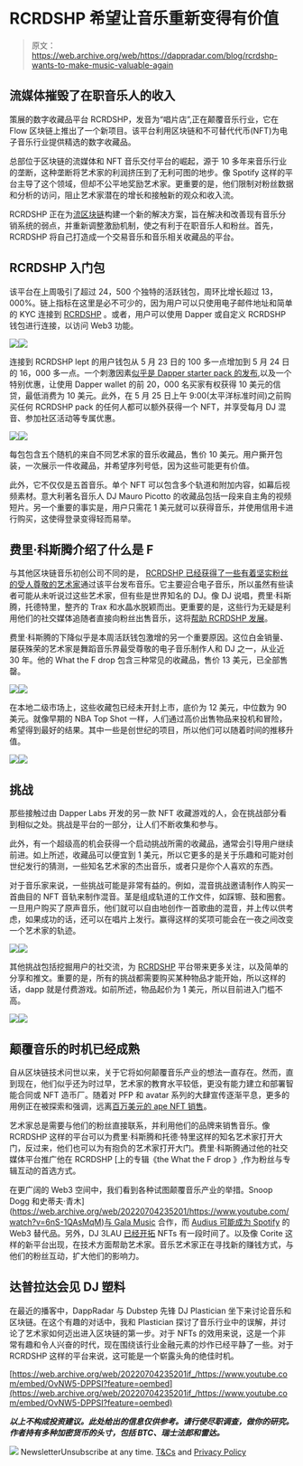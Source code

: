 # RCRDSHP 希望让音乐重新变得有价值

> 原文：<https://web.archive.org/web/https://dappradar.com/blog/rcrdshp-wants-to-make-music-valuable-again>

## 流媒体摧毁了在职音乐人的收入

策展的数字收藏品平台 RCRDSHP，发音为“唱片店”,正在颠覆音乐行业，它在 Flow 区块链上推出了一个新项目。该平台利用区块链和不可替代代币(NFT)为电子音乐行业提供精选的数字收藏品。

总部位于区块链的流媒体和 NFT 音乐交付平台的崛起，源于 10 多年来音乐行业的垄断，这种垄断将艺术家的利润挤压到了无利可图的地步。像 Spotify 这样的平台主导了这个领域，但却不公平地奖励艺术家。更重要的是，他们限制对粉丝数据和分析的访问，阻止艺术家潜在的增长和接触新的观众和收入流。

RCRDSHP 正在为[流区块链](https://web.archive.org/web/20220704235201/https://dappradar.com/rankings/protocol/flow)构建一个新的解决方案，旨在解决和改善现有音乐分销系统的弱点，并重新调整激励机制，使之有利于在职音乐人和粉丝。首先，RCRDSHP 将自己打造成一个交易音乐和音乐相关收藏品的平台。

## RCRDSHP 入门包

该平台在上周吸引了超过 24，500 个独特的活跃钱包，周环比增长超过 13，000%。链上指标在这里是必不可少的，因为用户可以只使用电子邮件地址和简单的 KYC 连接到 [RCRDSHP](https://web.archive.org/web/20220704235201/https://dappradar.com/flow/collectibles/rcrdshp) 。或者，用户可以使用 Dapper 或自定义 RCRDSHP 钱包进行连接，以访问 Web3 功能。

![](img/cbb8ebcfe85b4776fef5c80540848ab1.png)![](img/041f0ac051d88a85140cd3d147093f3c.png)

连接到 RCRDSHP lept 的用户钱包从 5 月 23 日的 100 多一点增加到 5 月 24 日的 16，000 多一点。一个刺激因素[似乎是 Dapper starter pack 的发布](https://web.archive.org/web/20220704235201/https://twitter.com/rcrdshp/status/1529159255105884160),以及一个特别优惠，让使用 Dapper wallet 的前 20，000 名买家有权获得 10 美元的信贷，最低消费为 10 美元。此外，在 5 月 25 日上午 9:00(太平洋标准时间)之前购买任何 RCRDSHP pack 的任何人都可以额外获得一个 NFT，并享受每月 DJ 混音、参加社区活动等专属优惠。

![](img/6b7776b71efb9de187a12770e6960781.png)![](img/41c8a20f7855c4548588dc890590df73.png)

每包包含五个随机的来自不同艺术家的音乐收藏品，售价 10 美元。用户撕开包装，一次展示一件收藏品，并希望序列号低，因为这些可能更有价值。

此外，它不仅仅是五首音乐。单个 NFT 可以包含多个轨道和附加内容，如幕后视频素材。意大利著名音乐人 DJ Mauro Picotto 的收藏品包括一段来自主角的视频短片。另一个重要的事实是，用户只需花 1 美元就可以获得音乐，并使用信用卡进行购买，这使得登录变得轻而易举。

## 费里·科斯腾介绍了什么是 F

与其他区块链音乐初创公司不同的是， [RCRDSHP 已经获得了一些有着坚实粉丝的受人尊敬的艺术家](https://web.archive.org/web/20220704235201/https://dappradar.com/flow/collectibles/rcrdshp)通过该平台发布音乐。它主要迎合电子音乐，所以虽然有些读者可能从未听说过这些艺术家，但有些是世界知名的 DJ。像 DJ 说唱，费里·科斯腾，托德特里，整齐的 Trax 和水晶水脱颖而出。更重要的是，这些行为无疑是利用他们的社交媒体追随者直接向粉丝出售音乐，这将[帮助 RCRDSHP 发展](https://web.archive.org/web/20220704235201/https://dappradar.com/flow/collectibles/rcrdshp)。

费里·科斯腾的下降似乎是本周活跃钱包激增的另一个重要原因。这位白金销量、屡获殊荣的艺术家是舞蹈音乐界最受尊敬的电子音乐制作人和 DJ 之一，从业近 30 年。他的 What the F drop 包含三种常见的收藏品，售价 13 美元，已全部售罄。

![](img/fdbc08e016d0e23f53bc9c7acffd3289.png)![](img/c6079b2b8fad1c927a0b7ade3f08f11c.png)

在本地二级市场上，这些收藏包已经未开封上市，底价为 12 美元，中位数为 90 美元。就像早期的 NBA Top Shot 一样，人们通过高价出售物品来投机和冒险，希望得到最好的结果。其中一些是创世纪的项目，所以他们可以随着时间的推移升值。

![](img/a343d66a3a479450ead95d6b262726be.png)![](img/a63dc82cfb9dfc82e58d6d8ee9d51501.png)

## 挑战

那些接触过由 Dapper Labs 开发的另一款 NFT 收藏游戏的人，会在挑战部分看到相似之处。挑战是平台的一部分，让人们不断收集和参与。

此外，有一个超级高的机会获得一个启动挑战所需的收藏品，通常会引导用户继续前进。如上所述，收藏品可以便宜到 1 美元，所以它更多的是关于乐趣和可能对创世纪发行的猜测，一些知名艺术家的杰出音乐，或者只是你个人喜欢的东西。

对于音乐家来说，一些挑战可能是非常有益的。例如，混音挑战邀请制作人购买一首曲目的 NFT 音轨来制作混音。茎是组成轨道的工作文件，如踩镲、鼓和圈套。一旦用户购买了原声音乐，他们就可以自由地创作一首歌曲的混音，并上传以供考虑，如果成功的话，还可以在唱片上发行。赢得这样的奖项可能会在一夜之间改变一个艺术家的轨迹。

![](img/6885bdf842aeca166ad8898665a343d3.png)![](img/bc0ea8d29df5cd8d239b9d24158c03fb.png)

其他挑战包括挖掘用户的社交流，为 [RCRDSHP](https://web.archive.org/web/20220704235201/https://dappradar.com/flow/collectibles/rcrdshp) 平台带来更多关注，以及简单的分享和推文。重要的是，所有的挑战都需要购买某种物品才能开始，所以这样的话，dapp 就是付费游戏。如前所述，物品起价为 1 美元，所以目前进入门槛不高。

![](img/59baadd3daf467249a19c2e6d12e1c66.png)![](img/408cbc9a13ce7b9416f4cd7274073028.png)

## 颠覆音乐的时机已经成熟

自从区块链技术问世以来，关于它将如何颠覆音乐产业的想法一直存在。然而，直到现在，他们似乎还为时过早，艺术家的教育水平较低，更没有能力建立和部署智能合同或 NFT 造币厂。随着对 PFP 和 avatar 系列的大肆宣传逐渐平息，更多的用例正在被探索和强调，远离[百万美元的 ape NFT 销售](https://web.archive.org/web/20220704235201/https://dappradar.com/nft/sales)。

艺术家总是需要与他们的粉丝直接联系，并利用他们的品牌来销售音乐。像 RCRDSHP 这样的平台可以为费里·科斯腾和托德·特里这样的知名艺术家打开大门，反过来，他们也可以为有抱负的艺术家打开大门。费里·科斯腾通过他的社交媒体平台推广他在 RCRDSHP [上的专辑《the What the F drop 》,作为粉丝与专辑互动的首选方式。

在更广阔的 Web3 空间中，我们看到各种试图颠覆音乐产业的举措。Snoop Dogg 和史蒂夫·青木](https://web.archive.org/web/20220704235201/https://www.youtube.com/watch?v=6nS-1QAsMqM)[与 Gala Music](https://web.archive.org/web/20220704235201/https://dappradar.com/blog/snoop-dogg-and-gala-music-drop-nft-stash-boxes) 合作，而 [Audius 可能成为 Spotify](https://web.archive.org/web/20220704235201/https://dappradar.com/hub/token/eth/AUDIO/ETH?from=0x18aaa7115705e8be94bffebde57af9bfc265b998) 的 Web3 替代品。另外，DJ 3LAU [已经开拓](https://web.archive.org/web/20220704235201/https://dappradar.com/blog/how-musicians-are-making-money-with-nfts) NFTs 有一段时间了。以及像 Corite 这样的新平台出现，在技术方面帮助艺术家。音乐艺术家正在寻找新的赚钱方式，与他们的粉丝互动，扩大他们的影响力。

## 达普拉达会见 DJ 塑料

在最近的播客中，DappRadar 与 Dubstep 先锋 DJ Plastician 坐下来讨论音乐和区块链。在这个有趣的对话中，我和 Plastician 探讨了音乐行业中的误解，并讨论了艺术家如何迈出进入区块链的第一步。对于 NFTs 的效用来说，这是一个非常有趣和令人兴奋的时代，现在围绕该行业金融元素的炒作已经平静了一些。对于 RCRDSHP 这样的平台来说，这可能是一个崭露头角的绝佳时机。

[https://web.archive.org/web/20220704235201if_/https://www.youtube.com/embed/OvNW5-DPPSI?feature=oembed](https://web.archive.org/web/20220704235201if_/https://www.youtube.com/embed/OvNW5-DPPSI?feature=oembed)

***以上不构成投资建议。此处给出的信息仅供参考。请行使尽职调查，做你的研究。作者持有多种加密货币的头寸，包括 BTC、瑞士法郎和雷达。***

![](img/6d5a4a2d609c56e1a5771717e54ba759.png) NewsletterUnsubscribe at any time. [T&Cs](https://web.archive.org/web/20220704235201/https://dappradar.com/terms) and [Privacy Policy](https://web.archive.org/web/20220704235201/https://dappradar.com/privacy-policy)